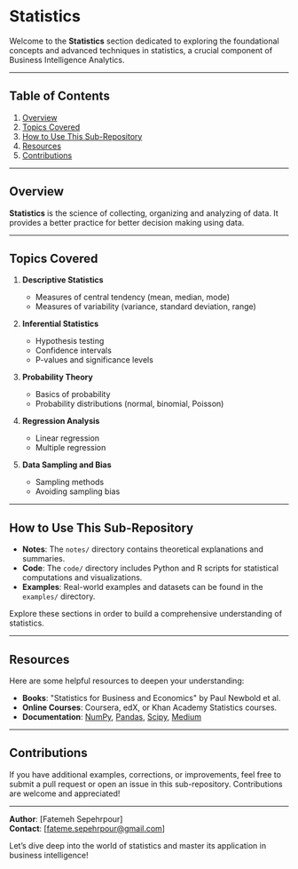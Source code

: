 # Statistics

Welcome to the **Statistics** section dedicated to exploring the foundational concepts and advanced techniques in statistics, a crucial component of Business Intelligence Analytics.

---

## Table of Contents

1. [Overview](#overview)
2. [Topics Covered](#topics-covered)
3. [How to Use This Sub-Repository](#how-to-use-this-sub-repository)
4. [Resources](#resources)
5. [Contributions](#contributions)

---

## Overview

**Statistics** is the science of collecting, organizing and analyzing of data. It provides a better practice for better decision making using data. 

---

## Topics Covered

1. **Descriptive Statistics**  
   - Measures of central tendency (mean, median, mode)  
   - Measures of variability (variance, standard deviation, range)

2. **Inferential Statistics**  
   - Hypothesis testing  
   - Confidence intervals  
   - P-values and significance levels

3. **Probability Theory**  
   - Basics of probability  
   - Probability distributions (normal, binomial, Poisson)

4. **Regression Analysis**  
   - Linear regression  
   - Multiple regression

5. **Data Sampling and Bias**  
   - Sampling methods  
   - Avoiding sampling bias

---

## How to Use This Sub-Repository

- **Notes**: The `notes/` directory contains theoretical explanations and summaries.
- **Code**: The `code/` directory includes Python and R scripts for statistical computations and visualizations.
- **Examples**: Real-world examples and datasets can be found in the `examples/` directory.

Explore these sections in order to build a comprehensive understanding of statistics.

---

## Resources

Here are some helpful resources to deepen your understanding:

- **Books**: "Statistics for Business and Economics" by Paul Newbold et al.
- **Online Courses**: Coursera, edX, or Khan Academy Statistics courses.
- **Documentation**: [NumPy](https://numpy.org/), [Pandas](https://pandas.pydata.org/), [Scipy](https://scipy.org/), [Medium](https://medium.com/@terryktee/introduction-to-statistics-for-data-science-247d11a22fd2)

---

## Contributions

If you have additional examples, corrections, or improvements, feel free to submit a pull request or open an issue in this sub-repository. Contributions are welcome and appreciated!

---

**Author**: [Fatemeh Sepehrpour]  
**Contact**: [fateme.sepehrpour@gmail.com]  

Let’s dive deep into the world of statistics and master its application in business intelligence!

